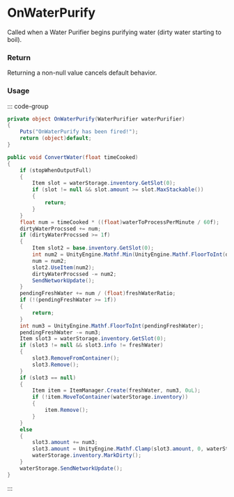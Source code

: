 # OnWaterPurify
<Badge type="info" text="Entity"/>[<Badge type="danger" text="Carbon Compatible"/>](https://github.com/CarbonCommunity/Carbon)[<Badge type="warning" text="Oxide Compatible"/>](https://github.com/OxideMod/Oxide.Rust)
Called when a Water Purifier begins purifying water (dirty water starting to boil).

### Return
Returning a non-null value cancels default behavior.

### Usage
::: code-group
```csharp [Example]
private object OnWaterPurify(WaterPurifier waterPurifier)
{
	Puts("OnWaterPurify has been fired!");
	return (object)default;
}
```
```csharp [Source — Assembly-CSharp @ WaterPurifier]
public void ConvertWater(float timeCooked)
{
	if (stopWhenOutputFull)
	{
		Item slot = waterStorage.inventory.GetSlot(0);
		if (slot != null && slot.amount >= slot.MaxStackable())
		{
			return;
		}
	}
	float num = timeCooked * ((float)waterToProcessPerMinute / 60f);
	dirtyWaterProcssed += num;
	if (dirtyWaterProcssed >= 1f)
	{
		Item slot2 = base.inventory.GetSlot(0);
		int num2 = UnityEngine.Mathf.Min(UnityEngine.Mathf.FloorToInt(dirtyWaterProcssed), slot2.amount);
		num = num2;
		slot2.UseItem(num2);
		dirtyWaterProcssed -= num2;
		SendNetworkUpdate();
	}
	pendingFreshWater += num / (float)freshWaterRatio;
	if (!(pendingFreshWater >= 1f))
	{
		return;
	}
	int num3 = UnityEngine.Mathf.FloorToInt(pendingFreshWater);
	pendingFreshWater -= num3;
	Item slot3 = waterStorage.inventory.GetSlot(0);
	if (slot3 != null && slot3.info != freshWater)
	{
		slot3.RemoveFromContainer();
		slot3.Remove();
	}
	if (slot3 == null)
	{
		Item item = ItemManager.Create(freshWater, num3, 0uL);
		if (!item.MoveToContainer(waterStorage.inventory))
		{
			item.Remove();
		}
	}
	else
	{
		slot3.amount += num3;
		slot3.amount = UnityEngine.Mathf.Clamp(slot3.amount, 0, waterStorage.maxStackSize);
		waterStorage.inventory.MarkDirty();
	}
	waterStorage.SendNetworkUpdate();
}

```
:::
